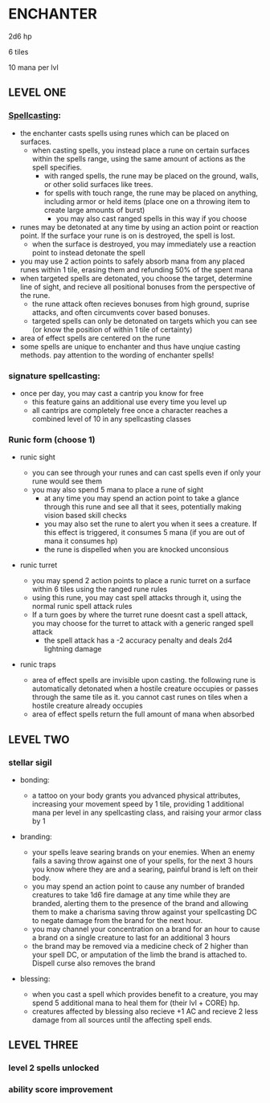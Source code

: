 # ENCHANTER

2d6 hp

6 tiles

10 mana per lvl

## LEVEL ONE

### [Spellcasting](spellcasting/enchanterlist):

* the enchanter casts spells using runes which can be placed on surfaces.
  * when casting spells, you instead place a rune on certain surfaces within the spells range, using the same amount of actions as the spell specifies.
    * with ranged spells, the rune may be placed on the ground, walls, or other solid surfaces like trees.
    * for spells with touch range, the rune may be placed on anything, including armor or held items (place one on a throwing item to create large amounts of burst)
       * you may also cast ranged spells in this way if you choose
* runes may be detonated at any time by using an action point or reaction point. If the surface your rune is on is destroyed, the spell is lost.
   * when the surface is destroyed, you may immediately use a reaction point to instead detonate the spell
* you may use 2 action points to safely absorb mana from any placed runes within 1 tile, erasing them and refunding 50% of the spent mana
* when targeted spells are detonated, you choose the target, determine line of sight, and recieve all positional bonuses from the perspective of the rune.
   * the rune attack often recieves bonuses from high ground, suprise attacks, and often circumvents cover based bonuses.
   * targeted spells can only be detonated on targets which you can see (or know the position of within 1 tile of certainty)
* area of effect spells are centered on the rune
* some spells are unique to enchanter and thus have unqiue casting methods. pay attention to the wording of enchanter spells!

### signature spellcasting:
- once per day, you may cast a cantrip you know for free
   - this feature gains an additional use every time you level up
   - all cantrips are completely free once a character reaches a combined level of 10 in any spellcasting classes

### Runic form (choose 1)

* runic sight
   * you can see through your runes and can cast spells even if only your rune would see them
   * you may also spend 5 mana to place a rune of sight
      * at any time you may spend an action point to take a glance through this rune and see all that it sees, potentially making vision based skill checks
      * you may also set the rune to alert you when it sees a creature. If this effect is triggered, it consumes 5 mana (if you are out of mana it consumes hp)
      * the rune is dispelled when you are knocked unconsious

* runic turret
   * you may spend 2 action points to place a runic turret on a surface within 6 tiles using the ranged rune rules
   * using this rune, you may cast spell attacks through it, using the normal runic spell attack rules
   * If a turn goes by where the turret rune doesnt cast a spell attack, you may choose for the turret to attack with a generic ranged spell attack
      * the spell attack has a -2 accuracy penalty and deals 2d4 lightning damage

* runic traps
   * area of effect spells are invisible upon casting. the following rune is automatically detonated when a hostile creature occupies or passes through the same tile as it. you cannot cast runes on tiles when a hostile creature already occupies
   * area of effect spells return the full amount of mana when absorbed

## LEVEL TWO

### stellar sigil

* bonding:
   * a tattoo on your body grants you advanced physical attributes, increasing your movement speed by 1 tile, providing 1 additional mana per level in any spellcasting class, and raising your armor class by 1

* branding:
   * your spells leave searing brands on your enemies. When an enemy fails a saving throw against one of your spells, for the next 3 hours you know where they are and a searing, painful brand is left on their body.
   * you may spend an action point to cause any number of branded creatures to take 1d6 fire damage at any time while they are branded, alerting them to the presence of the brand and allowing them to make a charisma saving throw against your spellcasting DC to negate damage from the brand for the next hour.
   * you may channel your concentration on a brand for an hour to cause a brand on a single creature to last for an additional 3 hours
   * the brand may be removed via a medicine check of 2 higher than your spell DC, or amputation of the limb the brand is attached to. Dispell curse also removes the brand

 * blessing:
    * when you cast a spell which provides benefit to a creature, you may spend 5 additional mana to heal them for (their lvl + CORE) hp. 
    * creatures affected by blessing also recieve +1 AC and recieve 2 less damage from all sources until the affecting spell ends.
  
## LEVEL THREE

### level 2 spells unlocked 

### ability score improvement 


 
